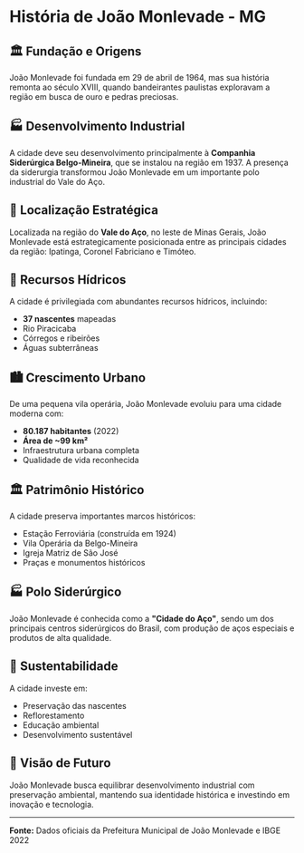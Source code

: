 # História de João Monlevade - MG

## 🏛️ **Fundação e Origens**

João Monlevade foi fundada em 29 de abril de 1964, mas sua história remonta ao século XVIII, quando bandeirantes paulistas exploravam a região em busca de ouro e pedras preciosas.

## 🏭 **Desenvolvimento Industrial**

A cidade deve seu desenvolvimento principalmente à **Companhia Siderúrgica Belgo-Mineira**, que se instalou na região em 1937. A presença da siderurgia transformou João Monlevade em um importante polo industrial do Vale do Aço.

## 📍 **Localização Estratégica**

Localizada na região do **Vale do Aço**, no leste de Minas Gerais, João Monlevade está estrategicamente posicionada entre as principais cidades da região: Ipatinga, Coronel Fabriciano e Timóteo.

## 🌊 **Recursos Hídricos**

A cidade é privilegiada com abundantes recursos hídricos, incluindo:
- **37 nascentes** mapeadas
- Rio Piracicaba
- Córregos e ribeirões
- Águas subterrâneas

## 🏙️ **Crescimento Urbano**

De uma pequena vila operária, João Monlevade evoluiu para uma cidade moderna com:
- **80.187 habitantes** (2022)
- **Área de ~99 km²**
- Infraestrutura urbana completa
- Qualidade de vida reconhecida

## 🏛️ **Patrimônio Histórico**

A cidade preserva importantes marcos históricos:
- Estação Ferroviária (construída em 1924)
- Vila Operária da Belgo-Mineira
- Igreja Matriz de São José
- Praças e monumentos históricos

## 🏭 **Polo Siderúrgico**

João Monlevade é conhecida como a **"Cidade do Aço"**, sendo um dos principais centros siderúrgicos do Brasil, com produção de aços especiais e produtos de alta qualidade.

## 🌱 **Sustentabilidade**

A cidade investe em:
- Preservação das nascentes
- Reflorestamento
- Educação ambiental
- Desenvolvimento sustentável

## 🎯 **Visão de Futuro**

João Monlevade busca equilibrar desenvolvimento industrial com preservação ambiental, mantendo sua identidade histórica e investindo em inovação e tecnologia.

---

**Fonte:** Dados oficiais da Prefeitura Municipal de João Monlevade e IBGE 2022 